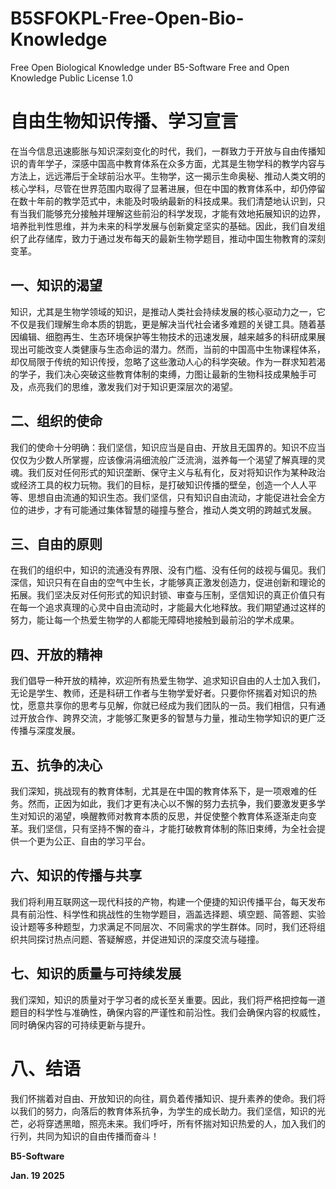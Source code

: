 # B5SFOKPL-Free-Open-Bio-Knowledge
Free Open Biological Knowledge under B5-Software Free and Open Knowledge Public License 1.0


# 自由生物知识传播、学习宣言

在当今信息迅速膨胀与知识深刻变化的时代，我们，一群致力于开放与自由传播知识的青年学子，深感中国高中教育体系在众多方面，尤其是生物学科的教学内容与方法上，远远滞后于全球前沿水平。生物学，这一揭示生命奥秘、推动人类文明的核心学科，尽管在世界范围内取得了显著进展，但在中国的教育体系中，却仍停留在数十年前的教学范式中，未能及时吸纳最新的科技成果。我们清楚地认识到，只有当我们能够充分接触并理解这些前沿的科学发现，才能有效地拓展知识的边界，培养批判性思维，并为未来的科学发展与创新奠定坚实的基础。因此，我们自发组织了此存储库，致力于通过发布每天的最新生物学题目，推动中国生物教育的深刻变革。

## 一、知识的渴望
知识，尤其是生物学领域的知识，是推动人类社会持续发展的核心驱动力之一，它不仅是我们理解生命本质的钥匙，更是解决当代社会诸多难题的关键工具。随着基因编辑、细胞再生、生态环境保护等生物技术的迅速发展，越来越多的科研成果展现出可能改变人类健康与生态命运的潜力。然而，当前的中国高中生物课程体系，却仅局限于传统的知识传授，忽略了这些激动人心的科学突破。作为一群求知若渴的学子，我们决心突破这些教育体制的束缚，力图让最新的生物科技成果触手可及，点亮我们的思维，激发我们对于知识更深层次的渴望。

## 二、组织的使命
我们的使命十分明确：我们坚信，知识应当是自由、开放且无国界的。知识不应当仅仅为少数人所掌握，应该像涓涓细流般广泛流淌，滋养每一个渴望了解真理的灵魂。我们反对任何形式的知识垄断、保守主义与私有化，反对将知识作为某种政治或经济工具的权力玩物。我们的目标，是打破知识传播的壁垒，创造一个人人平等、思想自由流通的知识生态。我们坚信，只有知识自由流动，才能促进社会全方位的进步，才有可能通过集体智慧的碰撞与整合，推动人类文明的跨越式发展。

## 三、自由的原则
在我们的组织中，知识的流通没有界限、没有门槛、没有任何的歧视与偏见。我们深信，知识只有在自由的空气中生长，才能够真正激发创造力，促进创新和理论的拓展。我们坚决反对任何形式的知识封锁、审查与压制，坚信知识的真正价值只有在每一个追求真理的心灵中自由流动时，才能最大化地释放。我们期望通过这样的努力，能让每一个热爱生物学的人都能无障碍地接触到最前沿的学术成果。

## 四、开放的精神
我们倡导一种开放的精神，欢迎所有热爱生物学、追求知识自由的人士加入我们，无论是学生、教师，还是科研工作者与生物学爱好者。只要你怀揣着对知识的热忱，愿意共享你的思考与见解，你就已经成为我们团队的一员。我们相信，只有通过开放合作、跨界交流，才能够汇聚更多的智慧与力量，推动生物学知识的更广泛传播与深度发展。

## 五、抗争的决心
我们深知，挑战现有的教育体制，尤其是在中国的教育体系下，是一项艰难的任务。然而，正因为如此，我们才更有决心以不懈的努力去抗争，我们要激发更多学生对知识的渴望，唤醒教师对教育本质的反思，并促使整个教育体系逐渐走向变革。我们坚信，只有坚持不懈的奋斗，才能打破教育体制的陈旧束缚，为全社会提供一个更为公正、自由的学习平台。

## 六、知识的传播与共享
我们将利用互联网这一现代科技的产物，构建一个便捷的知识传播平台，每天发布具有前沿性、科学性和挑战性的生物学题目，涵盖选择题、填空题、简答题、实验设计题等多种题型，力求满足不同层次、不同需求的学生群体。同时，我们还将组织共同探讨热点问题、答疑解惑，并促进知识的深度交流与碰撞。

## 七、知识的质量与可持续发展
我们深知，知识的质量对于学习者的成长至关重要。因此，我们将严格把控每一道题目的科学性与准确性，确保内容的严谨性和前沿性。我们会确保内容的权威性，同时确保内容的可持续更新与提升。

# 八、结语
我们怀揣着对自由、开放知识的向往，肩负着传播知识、提升素养的使命。我们将以我们的努力，向落后的教育体系抗争，为学生的成长助力。我们坚信，知识的光芒，必将穿透黑暗，照亮未来。我们呼吁，所有怀揣对知识热爱的人，加入我们的行列，共同为知识的自由传播而奋斗！

**B5-Software**

**Jan. 19 2025**
